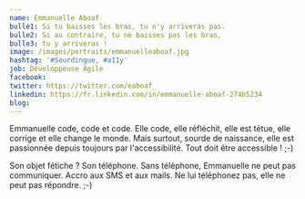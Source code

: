 ```yaml
---
name: Emmanuelle Aboaf
bulle1: Si tu baisses les bras, tu n'y arriveras pas. 
bulle2: Si au contraire, tu ne baisses pas les bras, 
bulle3: tu y arriveras !
image: /images/portraits/emmanuelleaboaf.jpg
hashtag: '#Sourdingue, #a11y'
job: Développeuse Agile
facebook: 
twitter: https://twitter.com/eaboaf_
linkedin: https://fr.linkedin.com/in/emmanuelle-aboaf-274b5234
blog: 
---
```

Emmanuelle code, code et code. Elle code, elle réfléchit, elle est tétue, elle corrige et elle change le monde. Mais surtout, sourde de naissance, elle est passionnée depuis toujours par l'accessibilité. Tout doit être accessible ! ;-)

Son objet fétiche ? Son téléphone. Sans téléphone, Emmanuelle ne peut pas communiquer. Accro aux SMS et aux mails. Ne lui téléphonez pas, elle ne peut pas répondre. ;-)
